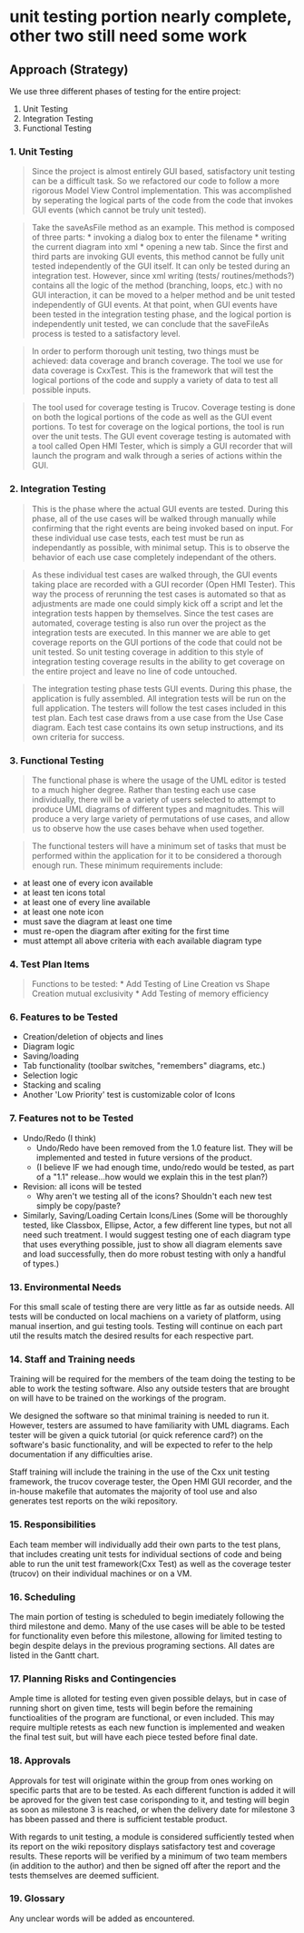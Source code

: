 # unit testing portion nearly complete, other two still need some work


## Approach (Strategy) ##

We use three different phases of testing for the entire
project:

  1. Unit Testing
  1. Integration Testing
  1. Functional Testing

### 1. Unit Testing ###

> Since the project is almost entirely GUI based, satisfactory unit
> testing can be a difficult task. So we refactored our code to follow
> a more rigorous Model View Control implementation. This was accomplished
> by seperating the logical parts of the code from the code that invokes
> GUI events (which cannot be truly unit tested).

> Take the saveAsFile method as an example. This method is composed of
> three parts:
    * invoking a dialog box to enter the filename
    * writing the current diagram into xml
    * opening a new tab.
> Since the first and third parts are invoking GUI events, this method cannot be fully unit tested independently of the GUI itself. It can only  be tested during an integration test. However, since xml writing (tests/ routines/methods?) contains all the logic of the method (branching, loops, etc.) with no GUI interaction, it can be moved to a helper method and be unit tested independently of GUI events.
> At that point, when GUI events have been tested in the integration testing phase, and the logical portion is independently unit tested, we can conclude that the saveFileAs process is tested to a satisfactory level.

> In order to perform thorough unit testing, two things must be achieved: data
> coverage and branch coverage. The tool we use for data coverage is CxxTest.
> This is the framework that will test the logical portions of the code and
> supply a variety of data to test all possible inputs.

> The tool used for coverage testing is Trucov. Coverage testing is done on
> both the logical portions of the code as well as the GUI event portions.
> To test for coverage on the logical portions, the tool is run over the unit
> tests. The GUI event coverage testing is automated with a tool called
> Open HMI Tester, which is simply a GUI recorder that will launch the program
> and walk through a series of actions within the GUI.



### 2. Integration Testing ###
> This is the phase where the actual GUI events are tested. During this
> phase, all of the use cases will be walked through manually while confirming
> that the right events are being invoked based on input. For these individual
> use case tests, each test must be run as independantly as possible, with
> minimal setup. This is to observe the behavior of each use case completely
> independant of the others.

> As these individual test cases are walked through, the GUI events taking place
> are recorded with a GUI recorder (Open HMI Tester). This way the process of rerunning
> the test cases is automated so that as adjustments are made one could simply kick off
> a script and let the integration tests happen by themselves. Since the test cases are
> automated, coverage testing is also run over the project as the integration tests are
> executed. In this manner we are able to get coverage reports on the GUI portions of the
> code that could not be unit tested. So unit testing coverage in addition to this style
> of integration testing coverage results in the ability to get coverage on the entire
> project and leave no line of code untouched.

> The integration testing phase tests GUI events. During this phase, the application is fully assembled. All integration tests will be run on the full application.
> The testers will follow the test cases included in this test plan. Each test case draws from a use case from the Use Case diagram. Each test case contains its own setup instructions, and its own criteria for success.

### 3. Functional Testing ###
> The functional phase is where the usage of the UML editor is tested to a
> much higher degree. Rather than testing each use case individually, there
> will be a variety of users selected to attempt to produce UML diagrams
> of different types and magnitudes. This will produce a very large variety
> of permutations of use cases, and allow us to observe how the use cases
> behave when used together.

> The functional testers will have a minimum set of tasks that must be performed
> within the application for it to be considered a thorough enough run. These
> minimum requirements include:
  * at least one of every icon available
  * at least ten icons total
  * at least one of every line available
  * at least one note icon
  * must save the diagram at least one time
  * must re-open the diagram after exiting for the first time
  * must attempt all above criteria with each available diagram type


### 4. Test Plan Items ###
> Functions to be tested:
    * Add Testing of Line Creation vs Shape Creation mutual exclusivity
    * Add Testing of memory efficiency

### 6. Features to be Tested ###
  * Creation/deletion of objects and lines
  * Diagram logic
  * Saving/loading
  * Tab functionality (toolbar switches, "remembers" diagrams, etc.)
  * Selection logic
  * Stacking and scaling
  * Another 'Low Priority' test  is customizable color of Icons

### 7. Features not to be Tested ###
  * Undo/Redo (I think)
    * Undo/Redo have been removed from the 1.0 feature list.  They will be implemented and tested in future versions of the product.
    * (I believe IF we had enough time, undo/redo would be tested, as part of a "1.1" release...how would we explain this in the test plan?)
  * Revision: all icons will be tested
    * Why aren't we testing all of the icons? Shouldn't each new test simply be copy/paste?
  * Similarly, Saving/Loading Certain Icons/Lines (Some will be thoroughly tested, like Classbox, Ellipse, Actor, a few different line types, but not all need such treatment. I would suggest testing one of each diagram type that uses everything possible, just to show all diagram elements save and load successfully, then do more robust testing with only a handful of types.)

### 13. Environmental Needs ###

For this small scale of testing there are very little as far as outside needs.  All tests will be conducted on local machiens on a variety of platform, using manual insertion, and gui testing tools.  Testing will continue on each part util the results match the desired results for each respective part.

### 14. Staff and Training needs ###

Training will be required for the members of the team doing the testing to be able to work the testing software.  Also any outside testers that are brought on will have to be trained on the workings of the program.

We designed the software so that minimal training is needed to run it.  However, testers are assumed to have familiarity with UML diagrams.  Each tester will be given a quick tutorial (or quick reference card?) on the software's basic functionality, and will be expected to refer to the help documentation if any difficulties arise.

Staff training will include the training in the use of the Cxx unit testing framework, the trucov coverage tester, the Open HMI GUI recorder, and the in-house makefile that automates the majority of tool use and also generates test reports on the wiki repository.

### 15. Responsibilities ###

Each team member will individually add their own parts to the test plans, that includes creating unit tests for individual sections of code and being able to run the unit test framework(Cxx Test) as well as the coverage tester (trucov) on their individual machines or on a VM.

### 16. Scheduling ###

The main portion of testing is scheduled to begin imediately following the third milestone and demo.  Many of the use cases will be able to be tested for functionality even before this milestone, allowing for limited testing to begin despite delays in the previous programing sections.  All dates are listed in the Gantt chart.

### 17. Planning Risks and Contingencies ###

Ample time is alloted for testing even given possible delays, but in case of running short on given time, tests will begin before the remaining functioalities of the program are functional, or even included.  This may require multiple retests as each new function is implemented and weaken the final test suit, but will have each piece tested before final date.

### 18. Approvals ###

Approvals for test will originate within the group from ones working on specific parts that are to be tested.  As each different function is added it will be aproved for the given test case corisponding to it, and testing will begin as soon as milestone 3 is reached, or when the delivery date for milestone 3 has bbeen passed and there is sufficient testable product.

With regards to unit testing, a module is considered sufficiently tested when its report on the wiki repository displays satisfactory test and coverage results. These reports will be verified by a minimum of two team members (in addition to the author) and then be signed off after the report and the tests themselves are deemed sufficient.

### 19. Glossary ###

Any unclear words will be added as encountered.